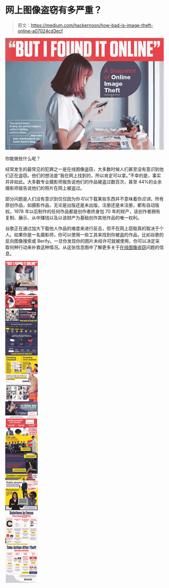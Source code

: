 # 网上图像盗窃有多严重？

> 原文：<https://medium.com/hackernoon/how-bad-is-image-theft-online-a07024cd3ecf>

![](img/0b8598efaa1f4ce729c5bb755d336b47.png)

你能做些什么呢？

经常发生的最常见的犯罪之一是在线图像盗窃，大多数时候人们甚至没有意识到他们正在盗窃。他们的想法是“我在网上找到的，所以肯定可以拿。”不幸的是，事实并非如此。大多数专业摄影师报告说他们的作品被盗过数百次，甚至 44%的业余摄影师报告说他们的照片在网上被盗过。

部分问题是人们没有意识到仅仅因为你*可以*下载某些东西并不意味着你*应该*。所有原创作品，如摄影作品，无论是出版还是未出版，注册还是未注册，都有自动版权。1978 年以后制作的任何作品都是创作者终身加 70 年的财产，该创作者拥有复制、展示、从中赚钱以及以该财产为基础创作其他作品的唯一权利。

谷歌正在通过加大下载他人作品的难度来进行反击，但不在网上窃取真的取决于个人。如果你是一名摄影师，你可以使用一些工具来找到你被盗的作品，比如谷歌的反向图像搜索或 Berify。一旦你发现你的图片未经许可就被使用，你可以决定采取何种行动来补救这种情况。从这张信息图中了解更多关于[在线图像盗窃](https://berify.com/blog/image-theft/)问题的信息。

![](img/1fc62f430bc6bd53bfbf0d33ee8ca2b9.png)